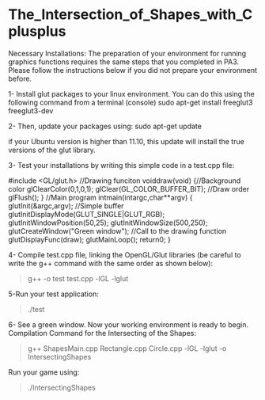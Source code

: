 # The_Intersection_of_Shapes_with_Cplusplus
Necessary Installations:
The preparation of your environment for running graphics functions requires the same steps that you
completed in PA3. Please follow the instructions below if you did not prepare your environment
before.

1- Install glut packages to your linux environment. You can do this using the following command from
a terminal (console)
sudo apt-get install freeglut3 freeglut3-dev

2- Then, update your packages using:
sudo apt-get update

if your Ubuntu version is higher than 11.10, this update will install the true versions of the glut
library.

3- Test your installations by writing this simple code in a test.cpp file:

#include <GL/glut.h>
//Drawing funciton
voiddraw(void)
{//Background color
glClearColor(0,1,0,1);
glClear(GL_COLOR_BUFFER_BIT);
//Draw order
glFlush();
}
//Main program
intmain(intargc,char**argv)
{
glutInit(&argc,argv);
//Simple buffer
glutInitDisplayMode(GLUT_SINGLE|GLUT_RGB);
glutInitWindowPosition(50,25);
glutInitWindowSize(500,250);
glutCreateWindow("Green window");
//Call to the drawing function
glutDisplayFunc(draw);
glutMainLoop();
return0;
}

4- Compile test.cpp file, linking the OpenGL/Glut libraries (be careful to write the g++ command with
the same order as shown below):
>g++ -o test test.cpp -lGL -lglut

5-Run your test application:
>./test

6- See a green window.
Now your working environment is ready to begin.
Compilation Command for the Intersecting of the Shapes:
>g++ ShapesMain.cpp Rectangle.cpp Circle.cpp -lGL -lglut -o IntersectingShapes

Run your game using:
>./IntersectingShapes
